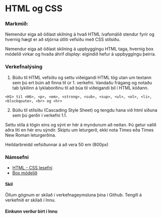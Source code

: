 # HTML og CSS

### Markmið:

Nemendur eiga að öðlast skilning á hvað HTML ívafsmálið stendur fyrir og hvernig hægt er að stjórna útliti vefsíðu með CSS stílsíðu.

Nemendur eiga að öðlast skilning á uppbyggingu HTML taga, hvernig box módelið virkar og hvaða áhrif _display:_ eigindið hefur á uppbyggingu þeirra.

### Verkefnalýsing

1. Búðu til HTML vefsíðu og settu viðeigandi HTML tög utan um textann sem þú ert búin að finna til úr 1. verkefni. Vandaðu frágang og notaðu tab lykilinn á lyklaborðinu til að búa til viðeigandi bil í HTML kóðann.

```
<H1> til <H6>, <p>, <em>, <strong>, <sub>, <sup>, <ul>, <ol>, <li>, <blockqoute>, <br> og <hr> 
```
2. Búðu til stílsíðu (Cascading Style Sheet) og tengdu hana við html síðuna sem þú gerðir í verkefni 1.1.

Settu stíla á tögin eins og sýnt er hér á myndunum að neðan.  Þú getur valið aðra liti en hér eru sýndir.  Skiptu um leturgerð, ekki nota Times eða Times  New Roman leturgerðina.

Heildarbreidd vefsíðunnar á að vera 50 em (800px)

### Námsefni

* [HTML - CSS lesefni](Namsefni-2/HTML-CSS/)
* [Box módelið](Namsefni-2/README.md)

#### Skil

Öllum gögnum er skilað í verkefnageymsluna þína í Github. Tengill á verkefnið er skilað í Innu.

#### Einkunn verður birt í Innu
